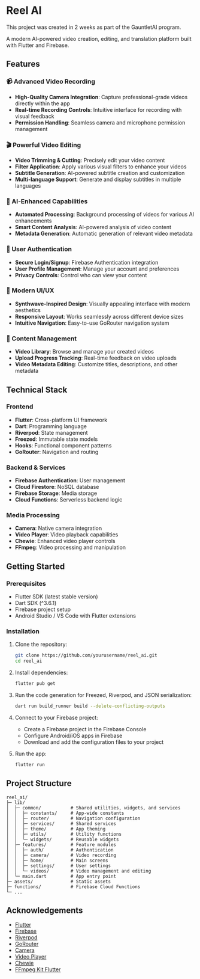 # Reel AI

This project was created in 2 weeks as part of the GauntletAI program.

A modern AI-powered video creation, editing, and translation platform built with Flutter and Firebase.

## Features

### 📹 Advanced Video Recording
- **High-Quality Camera Integration**: Capture professional-grade videos directly within the app
- **Real-time Recording Controls**: Intuitive interface for recording with visual feedback
- **Permission Handling**: Seamless camera and microphone permission management

### 🎬 Powerful Video Editing
- **Video Trimming & Cutting**: Precisely edit your video content
- **Filter Application**: Apply various visual filters to enhance your videos
- **Subtitle Generation**: AI-powered subtitle creation and customization
- **Multi-language Support**: Generate and display subtitles in multiple languages

### 🤖 AI-Enhanced Capabilities
- **Automated Processing**: Background processing of videos for various AI enhancements
- **Smart Content Analysis**: AI-powered analysis of video content
- **Metadata Generation**: Automatic generation of relevant video metadata

### 👤 User Authentication
- **Secure Login/Signup**: Firebase Authentication integration
- **User Profile Management**: Manage your account and preferences
- **Privacy Controls**: Control who can view your content

### 📱 Modern UI/UX
- **Synthwave-Inspired Design**: Visually appealing interface with modern aesthetics
- **Responsive Layout**: Works seamlessly across different device sizes
- **Intuitive Navigation**: Easy-to-use GoRouter navigation system

### 🔄 Content Management
- **Video Library**: Browse and manage your created videos
- **Upload Progress Tracking**: Real-time feedback on video uploads
- **Video Metadata Editing**: Customize titles, descriptions, and other metadata

## Technical Stack

### Frontend
- **Flutter**: Cross-platform UI framework
- **Dart**: Programming language
- **Riverpod**: State management
- **Freezed**: Immutable state models
- **Hooks**: Functional component patterns
- **GoRouter**: Navigation and routing

### Backend & Services
- **Firebase Authentication**: User management
- **Cloud Firestore**: NoSQL database
- **Firebase Storage**: Media storage
- **Cloud Functions**: Serverless backend logic

### Media Processing
- **Camera**: Native camera integration
- **Video Player**: Video playback capabilities
- **Chewie**: Enhanced video player controls
- **FFmpeg**: Video processing and manipulation

## Getting Started

### Prerequisites
- Flutter SDK (latest stable version)
- Dart SDK (^3.6.1)
- Firebase project setup
- Android Studio / VS Code with Flutter extensions

### Installation

1. Clone the repository:
   ```bash
   git clone https://github.com/yourusername/reel_ai.git
   cd reel_ai
   ```

2. Install dependencies:
   ```bash
   flutter pub get
   ```

3. Run the code generation for Freezed, Riverpod, and JSON serialization:
   ```bash
   dart run build_runner build --delete-conflicting-outputs
   ```

4. Connect to your Firebase project:
   - Create a Firebase project in the Firebase Console
   - Configure Android/iOS apps in Firebase
   - Download and add the configuration files to your project

5. Run the app:
   ```bash
   flutter run
   ```

## Project Structure

```
reel_ai/
├─ lib/
│  ├─ common/           # Shared utilities, widgets, and services
│  │  ├─ constants/     # App-wide constants
│  │  ├─ router/        # Navigation configuration
│  │  ├─ services/      # Shared services
│  │  ├─ theme/         # App theming
│  │  ├─ utils/         # Utility functions
│  │  └─ widgets/       # Reusable widgets
│  ├─ features/         # Feature modules
│  │  ├─ auth/          # Authentication
│  │  ├─ camera/        # Video recording
│  │  ├─ home/          # Main screens
│  │  ├─ settings/      # User settings
│  │  └─ videos/        # Video management and editing
│  └─ main.dart         # App entry point
├─ assets/              # Static assets
├─ functions/           # Firebase Cloud Functions
└─ ...
```

## Acknowledgements

- [Flutter](https://flutter.dev/)
- [Firebase](https://firebase.google.com/)
- [Riverpod](https://riverpod.dev/)
- [GoRouter](https://pub.dev/packages/go_router)
- [Camera](https://pub.dev/packages/camera)
- [Video Player](https://pub.dev/packages/video_player)
- [Chewie](https://pub.dev/packages/chewie)
- [FFmpeg Kit Flutter](https://pub.dev/packages/ffmpeg_kit_flutter)
